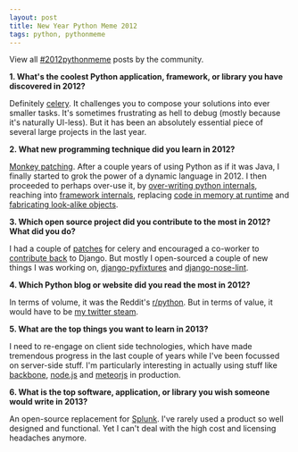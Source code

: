 ```yaml
---
layout: post
title: New Year Python Meme 2012
tags: python, pythonmeme
---
```


View all [#2012pythonmeme](https://twitter.com/search?q=%232012pythonmeme) posts by the community.

**1. What's the coolest Python application, framework, or library you have discovered in 2012?**

Definitely [celery](https://github.com/celery/celery). It challenges you to compose your solutions into ever smaller tasks. It's sometimes frustrating as hell to debug (mostly because it's naturally UI-less). But it has been an absolutely essential piece of several large projects in the last year.

**2. What new programming technique did you learn in 2012?**

[Monkey patching](http://stackoverflow.com/questions/5626193/what-is-monkey-patching). After a couple years of using Python as if it was Java, I finally started to grok the power of a dynamic language in 2012. I then proceeded to perhaps over-use it, by [over-writing python internals](https://github.com/chase-seibert/django-nose-lint/blob/master/noselint/__init__.py), reaching into [framework internals](http://chase-seibert.github.com/blog/2012/06/05/django-nosesqlite3-too-many-sql-variables-error.html), replacing [code in memory at runtime](http://chase-seibert.github.com/blog/2012/12/21/read-only-django-shell.html) and [fabricating look-alike objects](http://chase-seibert.github.com/blog/2012/07/27/faster-django-view-unit-tests-with-mocks.html).

**3. Which open source project did you contribute to the most in 2012? What did you do?**

I had a couple of [patches](https://github.com/celery/celery/issues/447) for celery and encouraged a co-worker to [contribute back](https://code.djangoproject.com/ticket/19385) to Django. But mostly I open-sourced a couple of new things I was working on, [django-pyfixtures](https://github.com/chase-seibert/django-pyfixtures) and [django-nose-lint](https://github.com/chase-seibert/django-nose-lint).

**4. Which Python blog or website did you read the most in 2012?**

In terms of volume, it was the Reddit's [r/python](http://www.reddit.com/r/Python/). But in terms of value, it would have to be [my twitter steam](https://twitter.com/chase_seibert/following).

**5. What are the top things you want to learn in 2013?**

I need to re-engage on client side technologies, which have made tremendous progress in the last couple of years while I've been focussed on server-side stuff. I'm particularly interesting in actually using stuff like [backbone](http://backbonejs.org/), [node.js](http://nodejs.org/) and [meteorjs](http://meteor.com/) in production.

**6. What is the top software, application, or library you wish someone would write in 2013?**

An open-source replacement for [Splunk](http://www.splunk.com/). I've rarely used a product so well designed and functional. Yet I can't deal with the high cost and licensing headaches anymore.
